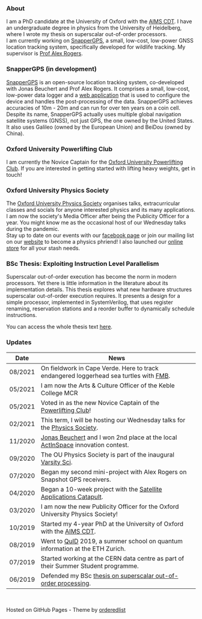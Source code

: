 ### About
I am a PhD candidate at the University of Oxford with the [AIMS CDT](https://aims.robots.ox.ac.uk/). I have an undergraduate degree in physics from the University of Heidelberg, where I wrote my thesis on superscalar out-of-order processors. <br>
I am currently working on [SnapperGPS](https://twitter.com/SnapperGPS), a small, low-cost, low-power GNSS location tracking system, specifically developed for wildlife tracking. My supervisor is [Prof Alex Rogers](http://www.cs.ox.ac.uk/people/alex.rogers/).

### SnapperGPS (in development)
[SnapperGPS](https://twitter.com/SnapperGPS) is an open-source location tracking system, co-developed with Jonas Beuchert and Prof Alex Rogers. It comprises a small, low-cost, low-power data logger and a [web application](https://snapper-gps.herokuapp.com/) that is used to configure the device and handles the post-processing of the data. SnapperGPS achieves accuracies of 10m - 20m and can run for over ten years on a coin cell. Despite its name, SnapperGPS actually uses multiple global navigation satellite systems (GNSS), not just GPS, the one owned by the United States. It also uses Galileo (owned by the European Union) and BeiDou (owned by China).

### Oxford University Powerlifting Club
I am currently the Novice Captain for the [Oxford University Powerlifting Club](https://www.ouplc.co.uk/). If you are interested in getting started with lifting heavy weights, get in touch! <br>
<!-- When gyms closed, most of us couldn't train the way we wanted to. To make it through all those months, I started a weekly movie night for fellow lifters to hang out and watch silly strength sport related movies. Send me a message if you would like an invite to the WhatsApp group. <br> -->

### Oxford University Physics Society
The [Oxford University Physics Society](https://oxford-physsoc.com/) organises talks, extracurricular classes and socials for anyone interested physics and its many applications. I am now the society's Media Officer after being the Publicity Officer for a year. You might know me as the occasional host of our Wednesday talks during the pandemic. <br>
Stay up to date on our events with our [facebook page](https://www.facebook.com/physsoc) or join our mailing list on our [website](https://oxford-physsoc.com/) to become a physics phriend! I also launched our [online store](https://shop.spreadshirt.co.uk/ou-physics-society-stash/all) for all your stash needs. <br>

### BSc Thesis: Exploiting Instruction Level Parallelism
Superscalar out-of-order execution has become the norm in modern processors. Yet there is little information in the literature about its implementation details. This thesis explores what new hardware structures superscalar out-of-order execution requires. It presents a design for a simple processor, implemented in SystemVerilog, that uses register renaming, reservation stations and a reorder buffer to dynamically schedule instructions. <br>

You can access the whole thesis text [here](https://github.com/amanda-matthes/amanda-matthes.github.io/blob/master/docs/bachelor.pdf). <br>


### Updates

| Date          |News                                                                               |
|---------------|-----------------------------------------------------------------------------------|
| 08/2021       | On fieldwork in Cape Verde. Here to track endangered loggerhead sea turtles with [FMB](https://fmb-maio.org/).|
| 05/2021       | I am now the Arts & Culture Officer of the Keble College MCR                      |
| 05/2021       | Voted in as the new Novice Captain of the [Powerlifting Club](https://www.ouplc.co.uk/)!|
| 02/2021       | This term, I will be hosting our Wednesday talks for the [Physics Society](https://oxford-physsoc.com/).|
| 11/2020       | [Jonas Beuchert](http://users.ox.ac.uk/~kell5462/) and I won 2nd place at the local [ActInSpace](https://actinspace.org/) innovation contest.|
| 09/2020       | The OU Physics Society is part of the inaugural [Varsity Sci](https://fb.me/e/45U1Q5Ntf).|
| 07/2020       | Began my second mini-project with Alex Rogers on Snapshot GPS receivers.          |
| 04/2020       | Began a 10-week project with the [Satellite Applications Catapult](https://sa.catapult.org.uk/).|
| 03/2020       | I am now the new Publicity Officer for the Oxford University Physics Society!     |
| 10/2019       | Started my 4-year PhD at the University of Oxford with the [AIMS CDT](https://aims.robots.ox.ac.uk/).|
| 08/2019       | Went to [QuID](https://qid.ethz.ch/) 2019, a summer school on quantum information at the ETH Zurich.|
| 07/2019       | Started working at the CERN data centre as part of their Summer Student programme.|
| 06/2019       | Defended my BSc [thesis on superscalar out-of-order processing](https://github.com/amanda-matthes/amanda-matthes.github.io/blob/master/docs/bachelor.pdf).|


<!--

### Lecture Notes
Most of my lecture notes are not worth sharing but here are some that might help others taking these courses now (or similar ones).
I usually type out my lecture notes whenever the lecturer does not provide them or if the official notes are not useful. For me, lecture notes need to be searchable (so not handwritten), written in full sentences (so slides don't count) and concise but comprehensive. <br>
Sometimes I just like to type out lecture notes as a form of revision for the exam. <br>

#### English notes

[Introduction to Astrophysics and Cosmology](https://github.com/amanda-matthes/amanda-matthes.github.io/blob/master/docs/Introduction_to_Astrophysics_and_Cosmology.pdf)<br>
Held in the winter of 2017/2018 at the University of Manchester by Prof Gary Fuller and Prof Albert Zijlstra. This course is an introduction to stars, orbits, galaxies and cosmology.<br>

[Quantum Physics and Relativity](https://github.com/amanda-matthes/amanda-matthes.github.io/blob/master/docs/Quantum_Physics_and_Relativity.pdf)<br>
Held in the winter of 2017/2018 at the University of Manchester by Prof Brian Cox and Prof Jeffrey Forshaw. It is a very simple introduction to special relativity and quantum physics.<br>

[Applications of Quantum Physics](https://github.com/amanda-matthes/amanda-matthes.github.io/blob/master/docs/Applications_of_Quantum_Physics.pdf)<br>
Held in the winter of 2017/2018 at the University of Manchester by Prof Sean Freeman. The course introduces some interesting new technologies in which quantum phenomena like tunnelling and superposition are exploited. This is mostly just a typed out copy of the handwritten lecture notes with some comments by me.<br>

[Zeeman Spectroscopy](https://github.com/amanda-matthes/amanda-matthes.github.io/blob/master/docs/f44.pdf) <br>
This is a long evaluation for one of the many experiments that physics students at the University of Heidelberg have to do to get their BSc degree.<br>

#### German notes

[Experimentalphysik IV](https://github.com/amanda-matthes/amanda-matthes.github.io/blob/master/docs/Experimentalphysik_IV.pdf) <br>
Held in the summer of 2017 at the University of Heidelberg by Prof Johanna Stachel. Experimental physics IV is a course on nuclear and particle physics. <br> <br>

 -->




<br>


Hosted on GitHub Pages - Theme by [orderedlist](https://github.com/orderedlist)
